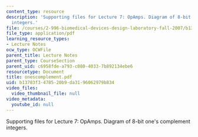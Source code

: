 ```yaml
---
content_type: resource
description: 'Supporting files for Lecture 7: OpAmps. Diagram of 8-bit one''s complement
  integers.'
file: /courses/2-996-biomedical-devices-design-laboratory-fall-2007/b13783f3478520b9da3196062979b834_onescomplement.pdf
file_type: application/pdf
learning_resource_types:
- Lecture Notes
ocw_type: OCWFile
parent_title: Lecture Notes
parent_type: CourseSection
parent_uid: c6958fde-a793-c080-4033-7b892134ebe6
resourcetype: Document
title: onescomplement.pdf
uid: b13783f3-4785-20b9-da31-96062979b834
video_files:
  video_thumbnail_file: null
video_metadata:
  youtube_id: null
---
```

Supporting files for Lecture 7: OpAmps. Diagram of 8-bit one's complement integers.

